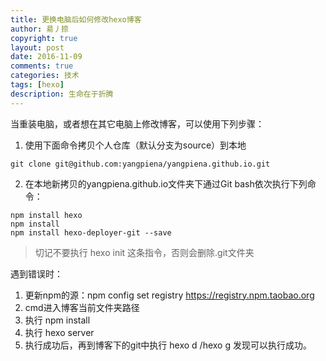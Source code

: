 ```yaml
---
title: 更换电脑后如何修改hexo博客
author: 昜丿捺
copyright: true
layout: post
date: 2016-11-09
comments: true
categories: 技术
tags: [hexo]
description: 生命在于折腾
---
```

当重装电脑，或者想在其它电脑上修改博客，可以使用下列步骤：
1. 使用下面命令拷贝个人仓库（默认分支为source）到本地
```
git clone git@github.com:yangpiena/yangpiena.github.io.git
```
2. 在本地新拷贝的yangpiena.github.io文件夹下通过Git bash依次执行下列命令：
```
npm install hexo
npm install 
npm install hexo-deployer-git --save
```
> 切记不要执行 hexo init 这条指令，否则会删除.git文件夹
	
遇到错误时：
1. 更新npm的源：npm config set registry https://registry.npm.taobao.org
2. cmd进入博客当前文件夹路径
3. 执行 npm install
4. 执行 hexo server
5. 执行成功后，再到博客下的git中执行 hexo d /hexo g 发现可以执行成功。

<!--more-->